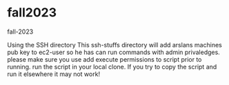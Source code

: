 # fall2023
fall-2023

Using the SSH directory
This ssh-stuffs directory will add arslans machines pub key to ec2-user so he has can run commands with admin privaledges. 
please make sure you use add execute permissions to script prior to running. run the script in your local clone. If you try to copy the script and run it elsewhere it may not work!
